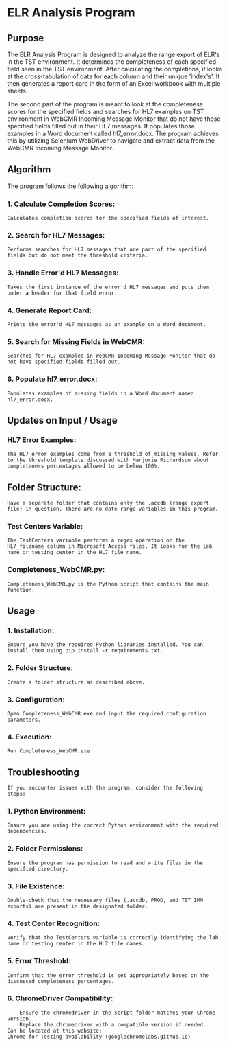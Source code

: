 
# ELR Analysis Program
## Purpose
The ELR Analysis Program is designed to analyze the range export of ELR's in the TST environment. It determines the completeness of each specified field seen in the TST environment. After calculating the completions, it looks at the cross-tabulation of data for each column and their unique 'index's'. It then generates a report card in the form of an Excel workbook with multiple sheets.

The second part of the program is meant to look at the completeness scores for the specified fields and searches for HL7 examples on TST environment in WebCMR Incoming Message Monitor that do not have those specified fields filled out in their HL7 messages. It populates those examples in a Word document called hl7_error.docx. The program achieves this by utilizing Selenium WebDriver to navigate and extract data from the WebCMR Incoming Message Monitor.

## Algorithm
The program follows the following algorithm:

### 1. Calculate Completion Scores:

    Calculates completion scores for the specified fields of interest.
### 2. Search for HL7 Messages:

    Performs searches for HL7 messages that are part of the specified fields but do not meet the threshold criteria.
### 3. Handle Error'd HL7 Messages:

    Takes the first instance of the error'd HL7 messages and puts them under a header for that field error.
### 4. Generate Report Card:

    Prints the error'd HL7 messages as an example on a Word document.
### 5. Search for Missing Fields in WebCMR:

    Searches for HL7 examples in WebCMR Incoming Message Monitor that do not have specified fields filled out.
### 6. Populate hl7_error.docx:

    Populates examples of missing fields in a Word document named hl7_error.docx.
## Updates on Input / Usage
### HL7 Error Examples:

    The HL7_error examples come from a threshold of missing values. Refer to the threshold template discussed with Marjorie Richardson about completeness percentages allowed to be below 100%.
## Folder Structure:

    Have a separate folder that contains only the .accdb (range export file) in question. There are no date range variables in this program.
### Test Centers Variable:

    The TestCenters variable performs a regex operation on the HL7_filename column in Microsoft Access files. It looks for the lab name or testing center in the HL7 file name.
### Completeness_WebCMR.py:

    Completeness_WebCMR.py is the Python script that contains the main function.
## Usage
### 1. Installation:

    Ensure you have the required Python libraries installed. You can install them using pip install -r requirements.txt.
### 2. Folder Structure:

    Create a folder structure as described above.
### 3. Configuration:

    Open Completeness_WebCMR.exe and input the required configuration parameters.

### 4. Execution:

    Run Completeness_WebCMR.exe

## Troubleshooting
    If you encounter issues with the program, consider the following steps:

### 1. Python Environment:

    Ensure you are using the correct Python environment with the required dependencies.
### 2. Folder Permissions:

    Ensure the program has permission to read and write files in the specified directory.
### 3. File Existence:

    Double-check that the necessary files (.accdb, PROD, and TST IMM exports) are present in the designated folder.
### 4. Test Center Recognition:

    Verify that the TestCenters variable is correctly identifying the lab name or testing center in the HL7 file names.
### 5. Error Threshold:

    Confirm that the error threshold is set appropriately based on the discussed completeness percentages.

### 6. ChromeDriver Compatibility:
        Ensure the chromedriver in the script folder matches your Chrome version.
        Replace the chromedriver with a compatible version if needed.
    Can be located at this website: 
    Chrome for Testing availability (googlechromelabs.github.io)
